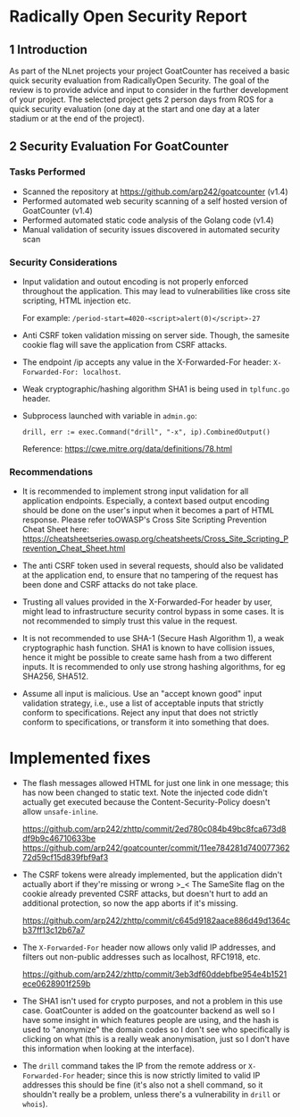 Radically Open Security Report
==============================

1 Introduction
--------------

As part of the NLnet projects your project GoatCounter has received a basic
quick security evaluation from RadicallyOpen Security. The goal of the review is
to provide advice and input to consider in the further development of your
project. The selected project gets 2 person days from ROS for a quick security
evaluation (one day at the start and one day at a later stadium or at the end of
the project).

2 Security Evaluation For GoatCounter
-------------------------------------

### Tasks Performed

- Scanned the repository at https://github.com/arp242/goatcounter (v1.4)
- Performed automated web security scanning of a self hosted version of GoatCounter (v1.4)
- Performed automated static code analysis of the Golang code (v1.4)
- Manual validation of security issues discovered in automated security scan

### Security Considerations

- Input validation and outout encoding is not properly enforced throughout the
  application. This may lead to vulnerabilities like cross site scripting, HTML
  injection etc.

  For example: `/period-start=4020-<script>alert(0)</script>-27`

- Anti CSRF token validation missing on server side. Though, the samesite cookie
  flag will save the application from CSRF attacks.

- The endpoint /ip accepts any value in the X-Forwarded-For header:
  `X-Forwarded-For: localhost`.

- Weak cryptographic/hashing algorithm SHA1 is being used in `tplfunc.go` header.

- Subprocess launched with variable in `admin.go`:

      drill, err := exec.Command("drill", "-x", ip).CombinedOutput()

  Reference: https://cwe.mitre.org/data/definitions/78.html

### Recommendations

- It is recommended to implement strong input validation for all application
  endpoints. Especially, a context based output encoding should be done on the
  user's input when it becomes a part of HTML response. Please refer toOWASP's
  Cross Site Scripting Prevention Cheat Sheet here:
  https://cheatsheetseries.owasp.org/cheatsheets/Cross_Site_Scripting_Prevention_Cheat_Sheet.html

- The anti CSRF token used in several requests, should also be validated at the
  application end, to ensure that no tampering of the request has been done and
  CSRF attacks do not take place.

- Trusting all values provided in the X-Forwarded-For header by user, might lead
  to infrastructure security control bypass in some cases. It is not recommended
  to simply trust this value in the request.

- It is not recommended to use SHA-1 (Secure Hash Algorithm 1), a weak
  cryptographic hash function. SHA1 is known to have collision issues, hence it
  might be possible to create same hash from a two different inputs. It is
  recommended to only use strong hashing algorithms, for eg SHA256, SHA512.

- Assume all input is malicious. Use an "accept known good" input validation
  strategy, i.e., use a list of acceptable inputs that strictly conform to
  specifications. Reject any input that does not strictly conform to
  specifications, or transform it into something that does.

Implemented fixes
=================

- The flash messages allowed HTML for just one link in one message; this has now
  been changed to static text. Note the injected code didn't actually get
  executed because the Content-Security-Policy doesn't allow `unsafe-inline`.

  https://github.com/arp242/zhttp/commit/2ed780c084b49bc8fca673d8df9b9c46710633be
  https://github.com/arp242/goatcounter/commit/11ee784281d74007736272d59cf15d839fbf9af3

- The CSRF tokens were already implemented, but the application didn't actually
  abort if they're missing or wrong >_< The SameSite flag on the cookie already
  prevented CSRF attacks, but doesn't hurt to add an additional protection, so
  now the app aborts if it's missing.

  https://github.com/arp242/zhttp/commit/c645d9182aace886d49d1364cb37ff13c12b67a7

- The `X-Forwarded-For` header now allows only valid IP addresses, and filters
  out non-public addresses such as localhost, RFC1918, etc.

  https://github.com/arp242/zhttp/commit/3eb3df60ddebfbe954e4b1521ece0628901f259b

- The SHA1 isn't used for crypto purposes, and not a problem in this use case.
  GoatCounter is added on the goatcounter backend as well so I have some insight
  in which features people are using, and the hash is used to "anonymize" the
  domain codes so I don't see who specifically is clicking on what (this is a
  really weak anonymisation, just so I don't have this information when looking
  at the interface).

- The `drill` command takes the IP from the remote address or `X-Forwarded-For`
  header; since this is now strictly limited to valid IP addresses this should
  be fine (it's also not a shell command, so it shouldn't really be a problem,
  unless there's a vulnerability in `drill` or `whois`).
